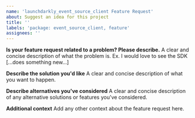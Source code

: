 ```yaml
---
name: 'launchdarkly_event_source_client Feature Request'
about: Suggest an idea for this project
title: ''
labels: 'package: event_source_client, feature'
assignees: ''
---
```


**Is your feature request related to a problem? Please describe.**
A clear and concise description of what the problem is. Ex. I would love to see the SDK [...does something new...]

**Describe the solution you'd like**
A clear and concise description of what you want to happen.

**Describe alternatives you've considered**
A clear and concise description of any alternative solutions or features you've considered.

**Additional context**
Add any other context about the feature request here.
